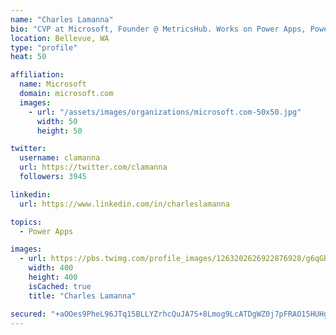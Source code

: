 ```yaml
---
name: "Charles Lamanna"
bio: "CVP at Microsoft, Founder @ MetricsHub. Works on Power Apps, Power Automate, Power Virtual Agent, Common Data Service and Dynamics 365."
location: Bellevue, WA
type: "profile"
heat: 50

affiliation:
  name: Microsoft
  domain: microsoft.com
  images:
    - url: "/assets/images/organizations/microsoft.com-50x50.jpg"
      width: 50
      height: 50

twitter:
  username: clamanna
  url: https://twitter.com/clamanna
  followers: 3945

linkedin:
  url: https://www.linkedin.com/in/charleslamanna

topics:
  - Power Apps

images:
  - url: https://pbs.twimg.com/profile_images/1263202626922876928/g6qGbHZ-_400x400.jpg
    width: 400
    height: 400
    isCached: true
    title: "Charles Lamanna"

secured: "+aOOes9PheL96JTq15BLLYZrhcQuJA7S+8Lmog9LcATDgWZ0j7pFRAO15HUHgAE0kGc9J3jv2hZzgcQyjm5tPh44SyRz99kbcIdHrtZtxJejhpkx/bbojvZIDeL9COTQ+yxc0JRLrJvccIMnkNoCHGrw1vy3vF7vCAZfcRW9siEqrMYkcagF8bhWhYtK1mr98qKYqqeCsSB/qzhvtCKyz7P2Rp/r0F8WnvHLZc1Dg3v2dEm327NkPUsJ19aEHcQUCztEDXiDWJ4X3fGBedFtpQO/eB+3smwuHGGLyY9yjHe2lLYpgwOO1z//hu4zrPXlItZE/OhiT9CpwaWyawClrvq3paCA9QwUn75NgXdKpOxuHBmQuNRsTkJkKwh+W5vS4cOvxUwJ00iKPAb8ntwGzLvEeARYV02fV4twks9UJj4=;yl9mP/SsJDqQ2vHpN6w//w=="
---
```


